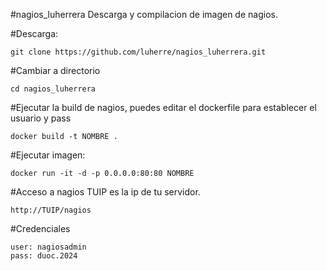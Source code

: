 #nagios_luherrera
Descarga y compilacion de imagen de nagios.

#Descarga:
```
git clone https://github.com/luherre/nagios_luherrera.git
```
#Cambiar a directorio
```
cd nagios_luherrera
```
#Ejecutar la build de nagios, puedes editar el dockerfile para establecer el usuario y pass
```
docker build -t NOMBRE .
```
#Ejecutar imagen:
```
docker run -it -d -p 0.0.0.0:80:80 NOMBRE
```
#Acceso a nagios TUIP es la ip de tu servidor.
```
http://TUIP/nagios
```
#Credenciales
```
user: nagiosadmin
pass: duoc.2024
```
